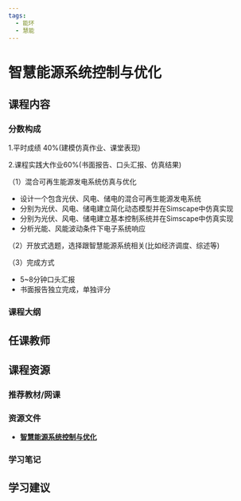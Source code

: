 ```yaml
---
tags:
  - 能环
  - 慧能
---
```


# 智慧能源系统控制与优化

## 课程内容

### 分数构成

1.平时成绩 40%(建模仿真作业、课堂表现)

2.课程实践大作业60%(书面报告、口头汇报、仿真结果)

（1）混合可再生能源发电系统仿真与优化

- 设计一个包含光伏、风电、储电的混合可再生能源发电系统
- 分别为光伏、风电、储电建立简化动态模型并在Simscape中仿真实现
- 分别为光伏、风电、储电建立基本控制系统并在Simscape中仿真实现
- 分析光能、风能波动条件下电子系统响应

（2）开放式选题，选择跟智慧能源系统相关(比如经济调度、综述等)

（3）完成方式

- 5~8分钟口头汇报
- 书面报告独立完成，单独评分


### 课程大纲


## 任课教师


## 课程资源

### 推荐教材/网课

### 资源文件

- [**智慧能源系统控制与优化**](https://pan.baidu.com/s/1KjtnL4nJpbkeg4-cSnZ_9A?pwd=1441)

### 学习笔记

## 学习建议


